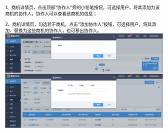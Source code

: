 1、商机详情页，点击顶部“协作人”旁的小铅笔按钮，可选择用户，将其添加为该商机的协作人，协作人可以查看该商机的信息；

2、商机详情页，勾选若干商机，点击“添加协作人”按钮，可选择用户，将其添加、替换为这些商机的协作人，也可移出协作人。![](/assets/8)![](/assets/9)

